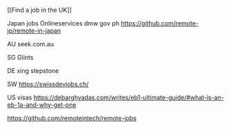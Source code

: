 
[[Find a job in the UK]]

Japan jobs
Onlineservices dmw gov ph
https://github.com/remote-jp/remote-in-japan

AU
seek.com.au

SG Glints

DE
xing
stepstone

SW
https://swissdevjobs.ch/

US visas
https://debarghyadas.com/writes/eb1-ultimate-guide/#what-is-an-eb-1a-and-why-get-one

https://github.com/remoteintech/remote-jobs